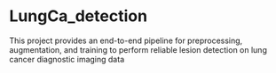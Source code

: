 # LungCa_detection
This project provides an end-to-end pipeline for preprocessing, augmentation, and training to perform reliable lesion detection on lung cancer diagnostic imaging data
